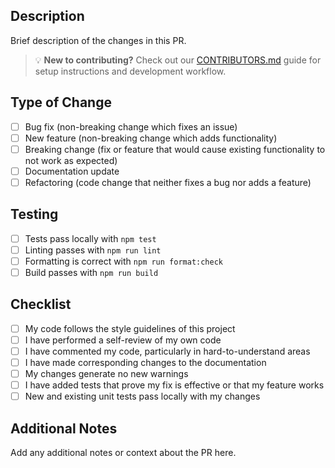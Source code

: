 ## Description

Brief description of the changes in this PR.

> 💡 **New to contributing?** Check out our [CONTRIBUTORS.md](../CONTRIBUTORS.md) guide for setup instructions and development workflow.

## Type of Change

- [ ] Bug fix (non-breaking change which fixes an issue)
- [ ] New feature (non-breaking change which adds functionality)
- [ ] Breaking change (fix or feature that would cause existing functionality to not work as expected)
- [ ] Documentation update
- [ ] Refactoring (code change that neither fixes a bug nor adds a feature)

## Testing

- [ ] Tests pass locally with `npm test`
- [ ] Linting passes with `npm run lint`
- [ ] Formatting is correct with `npm run format:check`
- [ ] Build passes with `npm run build`

## Checklist

- [ ] My code follows the style guidelines of this project
- [ ] I have performed a self-review of my own code
- [ ] I have commented my code, particularly in hard-to-understand areas
- [ ] I have made corresponding changes to the documentation
- [ ] My changes generate no new warnings
- [ ] I have added tests that prove my fix is effective or that my feature works
- [ ] New and existing unit tests pass locally with my changes

## Additional Notes

Add any additional notes or context about the PR here.
